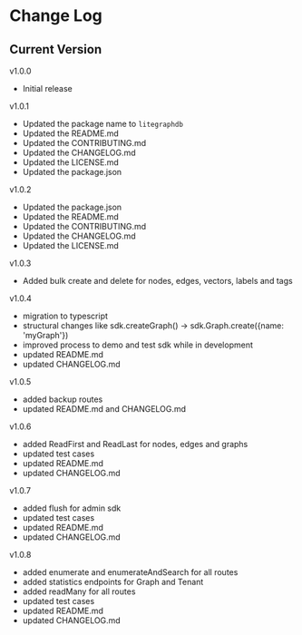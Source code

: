 # Change Log

## Current Version

v1.0.0

- Initial release

v1.0.1

- Updated the package name to `litegraphdb`
- Updated the README.md
- Updated the CONTRIBUTING.md
- Updated the CHANGELOG.md
- Updated the LICENSE.md
- Updated the package.json

v1.0.2

- Updated the package.json
- Updated the README.md
- Updated the CONTRIBUTING.md
- Updated the CHANGELOG.md
- Updated the LICENSE.md

v1.0.3

- Added bulk create and delete for nodes, edges, vectors, labels and tags

v1.0.4

- migration to typescript
- structural changes like sdk.createGraph() -> sdk.Graph.create({name: 'myGraph'})
- improved process to demo and test sdk while in development
- updated README.md
- updated CHANGELOG.md

v1.0.5

- added backup routes
- updated README.md and CHANGELOG.md

v1.0.6

- added ReadFirst and ReadLast for nodes, edges and graphs
- updated test cases
- updated README.md
- updated CHANGELOG.md

v1.0.7

- added flush for admin sdk
- updated test cases
- updated README.md
- updated CHANGELOG.md

v1.0.8

- added enumerate and enumerateAndSearch for all routes
- added statistics endpoints for Graph and Tenant
- added readMany for all routes
- updated test cases
- updated README.md
- updated CHANGELOG.md
